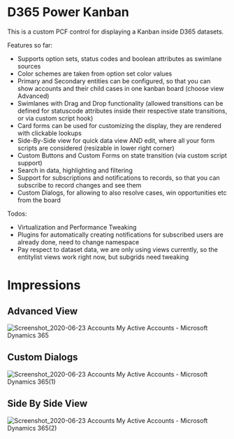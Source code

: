 # D365 Power Kanban

This is a custom PCF control for displaying a Kanban inside D365 datasets.

Features so far:
- Supports option sets, status codes and boolean attributes as swimlane sources
- Color schemes are taken from option set color values
- Primary and Secondary entities can be configured, so that you can show accounts and their child cases in one kanban board (choose view Advanced)
- Swimlanes with Drag and Drop functionality (allowed transitions can be defined for statuscode attributes inside their respective state transitions, or via custom script hook)
- Card forms can be used for customizing the display, they are rendered with clickable lookups
- Side-By-Side view for quick data view AND edit, where all your form scripts are considered (resizable in lower right corner)
- Custom Buttons and Custom Forms on state transition (via custom script support)
- Search in data, highlighting and filtering
- Support for subscriptions and notifications to records, so that you can subscribe to record changes and see them
- Custom Dialogs, for allowing to also resolve cases, win opportunities etc from the board

Todos:
- Virtualization and Performance Tweaking
- Plugins for automatically creating notifications for subscribed users are already done, need to change namespace
- Pay respect to dataset data, we are only using views currently, so the entitylist views work right now, but subgrids need tweaking

# Impressions
## Advanced View
![Screenshot_2020-06-23 Accounts My Active Accounts - Microsoft Dynamics 365](https://user-images.githubusercontent.com/4287938/85366990-adf42780-b528-11ea-8848-bc035b21ae4f.png)

## Custom Dialogs
![Screenshot_2020-06-23 Accounts My Active Accounts - Microsoft Dynamics 365(1)](https://user-images.githubusercontent.com/4287938/85367031-c2382480-b528-11ea-9864-c0b36f0e6e00.png)

## Side By Side View
![Screenshot_2020-06-23 Accounts My Active Accounts - Microsoft Dynamics 365(2)](https://user-images.githubusercontent.com/4287938/85367151-fdd2ee80-b528-11ea-9765-bd3a80337fcb.png)
